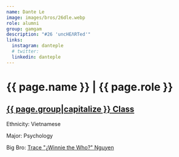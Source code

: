 ```yaml
---
name: Dante Le
image: images/bros/26dle.webp
role: alumni
group: gamgam
description: "#26 'uncHEΛRTed'"
links:
  instagram: danteple
  # twitter: 
  linkedin: danteple
---
```


# {{ page.name }} | {{ page.role }} 
    
## [{{ page.group|capitalize }} Class](/brothers/{{page.group}}s)
    
Ethnicity: Vietnamese

Major: Psychology

Big Bro: [Trace "¿Winnie the Who?" Nguyen](07tnguyen)


